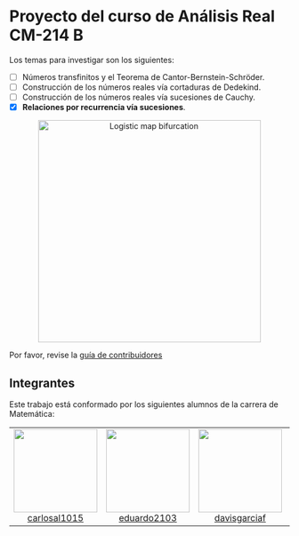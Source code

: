 Proyecto del curso de Análisis Real CM-214 B
===

Los temas para investigar son los siguientes:
- [ ] Números transfinitos y el Teorema de Cantor-Bernstein-Schröder.
- [ ] Construcción de los números reales vía cortaduras de Dedekind.
- [ ] Construcción de los números reales vía sucesiones de Cauchy.
- [x] **Relaciones por recurrencia vía sucesiones**.

<div align="center">
  <img alt="Logistic map bifurcation" height="400px" vspace="" hspace="25" src=./img/logistic_map.gif>
</div>

Por favor, revise la [guía de contribuidores](./CONTRIBUTING.md)

## Integrantes

Este trabajo está conformado por los siguientes alumnos de la carrera de Matemática:

<table>
  <tbody>
    <tr>
      <td align="center">
        <a href="https://github.com/carlosal1015">
          <img width="150" height="150" src="https://avatars1.githubusercontent.com/u/21283014">
          </br>
          carlosal1015
        </a>
      </td>
			<td align="center">
        <a href="https://github.com/eduardo2103">
          <img width="150" height="150" src="https://avatars1.githubusercontent.com/u/37456900">
          </br>
          eduardo2103
        </a>
      </td>
			<td align="center">
        <a href="https://github.com/davisgarciaf">
          <img width="150" height="150" src="https://avatars2.githubusercontent.com/u/32489817">
          </br>
          davisgarciaf
        </a>
      </td>
			<td align="center">
        <a href="https://github.com/llZrSebianll">
          <img width="150" height="150" src="https://avatars2.githubusercontent.com/u/37456967">
          </br>
          llZrSebianll
        </a>
      </td>
			<td align="center">
        <a href="https://github.com/JMicha23">
          <img width="150" height="150" src="https://avatars3.githubusercontent.com/u/43164112">
          </br>
          JMicha23
        </a>
      </td>
    </tr>
  <tbody>
</table>